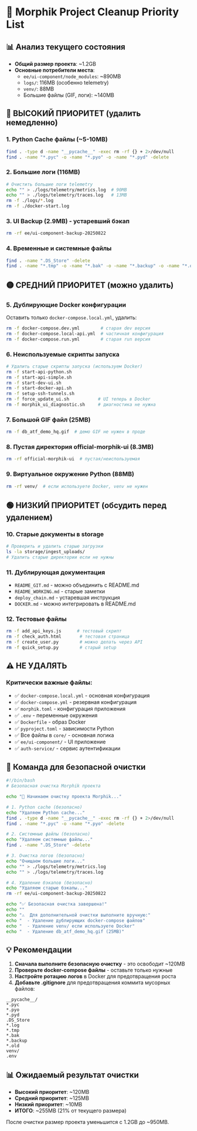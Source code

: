 # 🧹 Morphik Project Cleanup Priority List

## 📊 Анализ текущего состояния
- **Общий размер проекта**: ~1.2GB
- **Основные потребители места**:
  - `ee/ui-component/node_modules`: ~890MB
  - `logs/`: 116MB (особенно telemetry)
  - `venv/`: 88MB
  - Большие файлы (GIF, логи): ~140MB

## 🔴 ВЫСОКИЙ ПРИОРИТЕТ (удалить немедленно)

### 1. Python Cache файлы (~5-10MB)
```bash
find . -type d -name "__pycache__" -exec rm -rf {} + 2>/dev/null
find . -name "*.pyc" -o -name "*.pyo" -o -name "*.pyd" -delete
```

### 2. Большие логи (116MB)
```bash
# Очистить большие логи telemetry
echo "" > ./logs/telemetry/metrics.log  # 90MB
echo "" > ./logs/telemetry/traces.log   # 13MB
rm -f ./logs/*.log
rm -f ./docker-start.log
```

### 3. UI Backup (2.9MB) - устаревший бэкап
```bash
rm -rf ee/ui-component-backup-20250822
```

### 4. Временные и системные файлы
```bash
find . -name ".DS_Store" -delete
find . -name "*.tmp" -o -name "*.bak" -o -name "*.backup" -o -name "*.old" -delete
```

## 🟡 СРЕДНИЙ ПРИОРИТЕТ (можно удалить)

### 5. Дублирующие Docker конфигурации
Оставить только `docker-compose.local.yml`, удалить:
```bash
rm -f docker-compose.dev.yml        # старая dev версия
rm -f docker-compose.local-api.yml  # частичная конфигурация
rm -f docker-compose.run.yml        # старая run версия
```

### 6. Неиспользуемые скрипты запуска
```bash
# Удалить старые скрипты запуска (используем Docker)
rm -f start-api-python.sh
rm -f start-api-simple.sh
rm -f start-dev-ui.sh
rm -f start-docker-api.sh
rm -f setup-ssh-tunnels.sh
rm -f force_update_ui.sh           # UI теперь в Docker
rm -f morphik_ui_diagnostic.sh     # диагностика не нужна
```

### 7. Большой GIF файл (25MB)
```bash
rm -f db_atf_demo_hq.gif  # демо GIF не нужен в проде
```

### 8. Пустая директория official-morphik-ui (8.3MB)
```bash
rm -rf official-morphik-ui  # пустая/неиспользуемая
```

### 9. Виртуальное окружение Python (88MB)
```bash
rm -rf venv/  # если используете Docker, venv не нужен
```

## 🟢 НИЗКИЙ ПРИОРИТЕТ (обсудить перед удалением)

### 10. Старые документы в storage
```bash
# Проверить и удалить старые загрузки
ls -la storage/ingest_uploads/
# Удалить старые директории если не нужны
```

### 11. Дублирующая документация
- `README_GIT.md` - можно объединить с README.md
- `README_WORKING.md` - старые заметки
- `deploy_chain.md` - устаревшая инструкция
- `DOCKER.md` - можно интегрировать в README.md

### 12. Тестовые файлы
```bash
rm -f add_api_keys.js      # тестовый скрипт
rm -f check_auth.html       # тестовая страница
rm -f create_user.py        # можно делать через API
rm -f quick_setup.py        # старый setup
```

## ⚠️ НЕ УДАЛЯТЬ

### Критически важные файлы:
- ✅ `docker-compose.local.yml` - основная конфигурация
- ✅ `docker-compose.yml` - резервная конфигурация
- ✅ `morphik.toml` - конфигурация приложения
- ✅ `.env` - переменные окружения
- ✅ `Dockerfile` - образ Docker
- ✅ `pyproject.toml` - зависимости Python
- ✅ Все файлы в `core/` - основная логика
- ✅ `ee/ui-component/` - UI приложение
- ✅ `auth-service/` - сервис аутентификации

## 📝 Команда для безопасной очистки

```bash
#!/bin/bash
# Безопасная очистка Morphik проекта

echo "🧹 Начинаем очистку проекта Morphik..."

# 1. Python cache (безопасно)
echo "Удаляем Python cache..."
find . -type d -name "__pycache__" -exec rm -rf {} + 2>/dev/null
find . -name "*.pyc" -o -name "*.pyo" -delete

# 2. Системные файлы (безопасно)
echo "Удаляем системные файлы..."
find . -name ".DS_Store" -delete

# 3. Очистка логов (безопасно)
echo "Очищаем большие логи..."
echo "" > ./logs/telemetry/metrics.log
echo "" > ./logs/telemetry/traces.log

# 4. Удаление бэкапов (безопасно)
echo "Удаляем старые бэкапы..."
rm -rf ee/ui-component-backup-20250822

echo "✅ Безопасная очистка завершена!"
echo ""
echo "⚠️  Для дополнительной очистки выполните вручную:"
echo "  - Удаление дублирующих docker-compose файлов"
echo "  - Удаление venv/ если используете Docker"
echo "  - Удаление db_atf_demo_hq.gif (25MB)"
```

## 💡 Рекомендации

1. **Сначала выполните безопасную очистку** - это освободит ~120MB
2. **Проверьте docker-compose файлы** - оставьте только нужные
3. **Настройте ротацию логов** в Docker для предотвращения роста
4. **Добавьте .gitignore** для предотвращения коммита мусорных файлов:
```gitignore
__pycache__/
*.pyc
*.pyo
*.pyd
.DS_Store
*.log
*.tmp
*.bak
*.backup
*.old
venv/
.env
```

## 📊 Ожидаемый результат очистки

- **Высокий приоритет**: ~120MB
- **Средний приоритет**: ~125MB  
- **Низкий приоритет**: ~10MB
- **ИТОГО**: ~255MB (21% от текущего размера)

После очистки размер проекта уменьшится с 1.2GB до ~950MB.